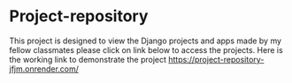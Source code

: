 # Project-repository
This project is designed to view the Django projects and apps made by my fellow classmates please click on link below to access the projects.
Here is the working link to demonstrate the project
https://project-repository-jfjm.onrender.com/
